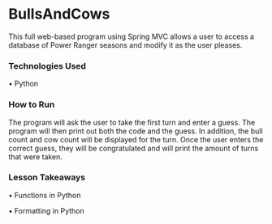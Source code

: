 # BullsAndCows
This full web-based program using Spring MVC allows a user to access a database of Power Ranger seasons and modify it as the user pleases.

### Technologies Used
• Python

### How to Run
The program will ask the user to take the first turn and
enter a guess. The program will then print out both the code and the guess.
In addition, the bull count and cow count will be displayed for the turn.
Once the user enters the correct guess, they will be congratulated and will print the
amount of turns that were taken.

### Lesson Takeaways
• Functions in Python

• Formatting in Python
